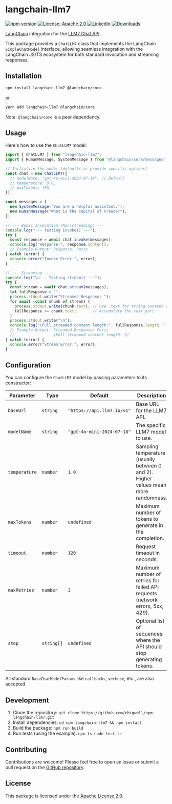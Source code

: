 # langchain-llm7

[![npm version](https://badge.fury.io/js/langchain-llm7.svg)](https://badge.fury.io/js/langchain-llm7)
[![License: Apache 2.0](https://img.shields.io/badge/License-Apache_2.0-blue.svg)](https://opensource.org/licenses/Apache-2.0)
[![LinkedIn](https://img.shields.io/badge/LinkedIn-blue)](https://www.linkedin.com/in/eugene-evstafev-716669181/)
[![Downloads](https://img.shields.io/npm/dy/langchain-llm7)](https://img.shields.io/npm/dy/langchain-llm7)

[LangChain](https://js.langchain.com/) integration for the [LLM7 Chat API](https://api.llm7.io/v1).

This package provides a `ChatLLM7` class that implements the LangChain `SimpleChatModel` interface, allowing seamless integration with the LangChain JS/TS ecosystem for both standard invocation and streaming responses.

## Installation

```bash
npm install langchain-llm7 @langchain/core
````

or

```bash
yarn add langchain-llm7 @langchain/core
```

Note: `@langchain/core` is a peer dependency.

## Usage

Here's how to use the `ChatLLM7` model:

```typescript
import { ChatLLM7 } from "langchain-llm7";
import { HumanMessage, SystemMessage } from "@langchain/core/messages";

// Initialize the model (defaults or provide specific options)
const chat = new ChatLLM7({
  // modelName: "gpt-4o-mini-2024-07-18", // Default
  // temperature: 0.8,
  // maxTokens: 150,
});

const messages = [
  new SystemMessage("You are a helpful assistant."),
  new HumanMessage("What is the capital of France?"),
];

// --- Basic Invocation (Non-streaming) ---
console.log("--- Testing invoke() ---");
try {
  const response = await chat.invoke(messages);
  console.log("Response:", response.content);
  // Example Output: Response: Paris
} catch (error) {
  console.error("Invoke Error:", error);
}

// --- Streaming ---
console.log("\n--- Testing stream() ---");
try {
  const stream = await chat.stream(messages);
  let fullResponse = "";
  process.stdout.write("Streamed Response: ");
  for await (const chunk of stream) {
    process.stdout.write(chunk.text); // Use .text for string content of the chunk
    fullResponse += chunk.text;       // Accumulate the text part
  }
  process.stdout.write("\n");
  console.log("(Full streamed content length:", fullResponse.length, ")");
  // Example Output: Streamed Response: Paris
  //                 (Full streamed content length: 5)
} catch (error) {
  console.error("Stream Error:", error);
}
```

## Configuration

You can configure the `ChatLLM7` model by passing parameters to its constructor:

| Parameter    | Type         | Default                      | Description                                                                 |
|--------------|--------------|------------------------------|-----------------------------------------------------------------------------|
| `baseUrl`    | `string`     | `"https://api.llm7.io/v1"`   | Base URL for the LLM7 API.                                                  |
| `modelName`  | `string`     | `"gpt-4o-mini-2024-07-18"` | The specific LLM7 model to use.                                               |
| `temperature`| `number`     | `1.0`                        | Sampling temperature (usually between 0 and 2). Higher values mean more randomness. |
| `maxTokens`  | `number`     | `undefined`                  | Maximum number of tokens to generate in the completion.                     |
| `timeout`    | `number`     | `120`                        | Request timeout in seconds.                                                 |
| `maxRetries` | `number`     | `3`                          | Maximum number of retries for failed API requests (network errors, 5xx, 429). |
| `stop`       | `string[]`   | `undefined`                  | Optional list of sequences where the API should stop generating tokens.     |

All standard `BaseChatModelParams` like `callbacks`, `verbose`, etc., are also accepted.

## Development


1.  Clone the repository: `git clone https://github.com/chigwell/npm-langchain-llm7.git`
2.  Install dependencies: `cd npm-langchain-llm7 && npm install`
3.  Build the package: `npm run build`
4.  Run tests (using the example): `npx ts-node test.ts`

## Contributing

Contributions are welcome\! Please feel free to open an issue or submit a pull request on the [GitHub repository](https://github.com/chigwell/npm-langchain-llm7).

## License

This package is licensed under the [Apache License 2.0](https://www.google.com/search?q=LICENSE).
